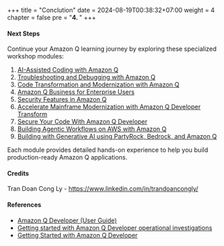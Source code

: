 +++
title = "Conclution"
date = 2024-08-19T00:38:32+07:00
weight = 4
chapter = false
pre = "<b>4. </b>"
+++

#### Next Steps

Continue your Amazon Q learning journey by exploring these specialized workshop modules:

1. [AI-Assisted Coding with Amazon Q]()
2. [Troubleshooting and Debugging with Amazon Q]()
3. [Code Transformation and Modernization with Amazon Q]()
4. [Amazon Q Business for Enterprise Users]()
5. [Security Features in Amazon Q]()
6. [Accelerate Mainframe Modernization with Amazon Q Developer Transform]()
7. [Secure Your Code With Amazon Q Developer]()
8. [Building Agentic Workflows on AWS with Amazon Q]()
9. [Building with Generative AI using PartyRock, Bedrock, and Amazon Q]()

Each module provides detailed hands-on experience to help you build production-ready Amazon Q applications.

#### Credits

Tran Doan Cong Ly - https://www.linkedin.com/in/trandoancongly/

#### References

- [Amazon Q Developer (User Guide)](https://docs.aws.amazon.com/amazonq/latest/qdeveloper-ug/q-on-aws.html)
- [Getting started with Amazon Q Developer operational investigations](https://aws.amazon.com/vi/blogs/mt/getting-started-with-amazon-q-developer-operational-investigations/)
- [Getting Started with Amazon Q Developer](https://aws.amazon.com/vi/developer/generative-ai/amazon-q/)
